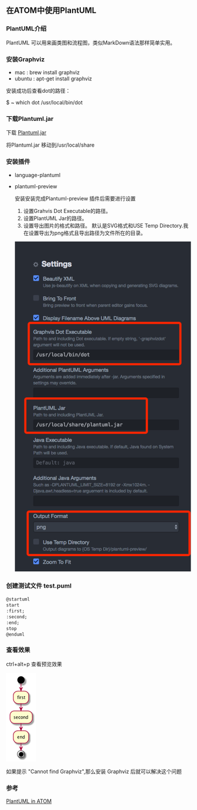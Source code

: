 ## 在ATOM中使用PlantUML

### PlantUML介绍

  PlantUML 可以用来画类图和流程图，类似MarkDown语法那样简单实用。

### 安装Graphviz

  * mac : brew install graphviz
  * ubuntu : apt-get install graphviz

  安装成功后查看dot的路径：

  $ ~ which dot
  /usr/local/bin/dot

### 下载Plantuml.jar
  下载 [Plantuml.jar](https://sourceforge.net/projects/plantuml/?source=typ_redirect)

  将Plantuml.jar 移动到/usr/local/share

### 安装插件

  * language-plantuml
  * plantuml-preview

    安装安装完成Plantuml-preview 插件后需要进行设置

    1. 设置Grahvis Dot Executable的路径。
    2. 设置PlantUML Jar的路径。
    3. 设置导出图片的格式和路径。
      默认是SVG格式和USE Temp Directory.我在设置导出为png格式且导出路径为文件所在的目录。

    ![setting](./res/plantuml_preview_setting.png)

### 创建测试文件 test.puml

  ```
  @startuml
  start
  :first;
  :second;
  :end;
  stop
  @enduml
```

### 查看效果

  ctrl+alt+p 查看预览效果

  ![效果图](./res/test.png)

  如果提示 "Cannot find Graphviz",那么安装 Graphviz 后就可以解决这个问题

### 参考

  [PlantUML in ATOM](http://trevershick.github.io/atom/2015/12/04/plantuml-snippets.html)
